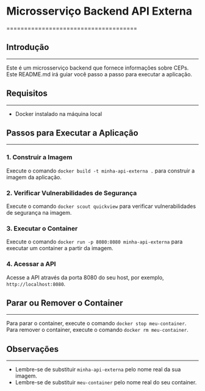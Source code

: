 # Microsserviço Backend API Externa
=====================================

## Introdução
---------------

Este é um microsserviço backend que fornece informações sobre CEPs. Este README.md irá guiar você passo a passo para executar a aplicação.

## Requisitos
--------------

* Docker instalado na máquina local

## Passos para Executar a Aplicação
-----------------------------------

### 1. Construir a Imagem

Execute o comando `docker build -t minha-api-externa .` para construir a imagem da aplicação.

### 2. Verificar Vulnerabilidades de Segurança

Execute o comando `docker scout quickview` para verificar vulnerabilidades de segurança na imagem.

### 3. Executar o Container

Execute o comando `docker run -p 8080:8080 minha-api-externa` para executar um container a partir da imagem.

### 4. Acessar a API

Acesse a API através da porta 8080 do seu host, por exemplo, `http://localhost:8080`.

## Parar ou Remover o Container
--------------------------------

Para parar o container, execute o comando `docker stop meu-container`. Para remover o container, execute o comando `docker rm meu-container`.

## Observações
--------------

* Lembre-se de substituir `minha-api-externa` pelo nome real da sua imagem.
* Lembre-se de substituir `meu-container` pelo nome real do seu container.
